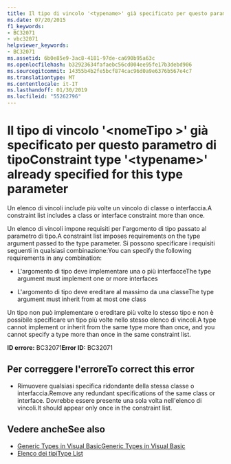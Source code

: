 ```yaml
---
title: Il tipo di vincolo '<typename>' già specificato per questo parametro di tipo
ms.date: 07/20/2015
f1_keywords:
- BC32071
- vbc32071
helpviewer_keywords:
- BC32071
ms.assetid: 6b0e85e9-3ac8-4181-97de-ca690b95a63c
ms.openlocfilehash: b32923634fafaebc56cd004ee95fe17b3debd906
ms.sourcegitcommit: 14355b4b2fe5bcf874cac96d0a9e6376b567e4c7
ms.translationtype: MT
ms.contentlocale: it-IT
ms.lasthandoff: 01/30/2019
ms.locfileid: "55262796"
---
```

# <a name="constraint-type-typename-already-specified-for-this-type-parameter"></a><span data-ttu-id="2fddf-102">Il tipo di vincolo '\<nomeTipo >' già specificato per questo parametro di tipo</span><span class="sxs-lookup"><span data-stu-id="2fddf-102">Constraint type '\<typename>' already specified for this type parameter</span></span>
<span data-ttu-id="2fddf-103">Un elenco di vincoli include più volte un vincolo di classe o interfaccia.</span><span class="sxs-lookup"><span data-stu-id="2fddf-103">A constraint list includes a class or interface constraint more than once.</span></span>  
  
 <span data-ttu-id="2fddf-104">Un elenco di vincoli impone requisiti per l'argomento di tipo passato al parametro di tipo.</span><span class="sxs-lookup"><span data-stu-id="2fddf-104">A constraint list imposes requirements on the type argument passed to the type parameter.</span></span> <span data-ttu-id="2fddf-105">Si possono specificare i requisiti seguenti in qualsiasi combinazione:</span><span class="sxs-lookup"><span data-stu-id="2fddf-105">You can specify the following requirements in any combination:</span></span>  
  
-   <span data-ttu-id="2fddf-106">L'argomento di tipo deve implementare una o più interfacce</span><span class="sxs-lookup"><span data-stu-id="2fddf-106">The type argument must implement one or more interfaces</span></span>  
  
-   <span data-ttu-id="2fddf-107">L'argomento di tipo deve ereditare al massimo da una classe</span><span class="sxs-lookup"><span data-stu-id="2fddf-107">The type argument must inherit from at most one class</span></span>  
  
 <span data-ttu-id="2fddf-108">Un tipo non può implementare o ereditare più volte lo stesso tipo e non è possibile specificare un tipo più volte nello stesso elenco di vincoli.</span><span class="sxs-lookup"><span data-stu-id="2fddf-108">A type cannot implement or inherit from the same type more than once, and you cannot specify a type more than once in the same constraint list.</span></span>  
  
 <span data-ttu-id="2fddf-109">**ID errore:** BC32071</span><span class="sxs-lookup"><span data-stu-id="2fddf-109">**Error ID:** BC32071</span></span>  
  
## <a name="to-correct-this-error"></a><span data-ttu-id="2fddf-110">Per correggere l'errore</span><span class="sxs-lookup"><span data-stu-id="2fddf-110">To correct this error</span></span>  
  
-   <span data-ttu-id="2fddf-111">Rimuovere qualsiasi specifica ridondante della stessa classe o interfaccia.</span><span class="sxs-lookup"><span data-stu-id="2fddf-111">Remove any redundant specifications of the same class or interface.</span></span> <span data-ttu-id="2fddf-112">Dovrebbe essere presente una sola volta nell'elenco di vincoli.</span><span class="sxs-lookup"><span data-stu-id="2fddf-112">It should appear only once in the constraint list.</span></span>  
  
## <a name="see-also"></a><span data-ttu-id="2fddf-113">Vedere anche</span><span class="sxs-lookup"><span data-stu-id="2fddf-113">See also</span></span>
- [<span data-ttu-id="2fddf-114">Generic Types in Visual Basic</span><span class="sxs-lookup"><span data-stu-id="2fddf-114">Generic Types in Visual Basic</span></span>](../../visual-basic/programming-guide/language-features/data-types/generic-types.md)
- [<span data-ttu-id="2fddf-115">Elenco dei tipi</span><span class="sxs-lookup"><span data-stu-id="2fddf-115">Type List</span></span>](../../visual-basic/language-reference/statements/type-list.md)
